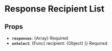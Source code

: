 # Response Recipient List

<div data-ff_module-response-recipient-list=""/>

## Props

- **`responses`**: {Array} Required
- **`onSelect`**: {Func( recipient: {Object} )} Required
   
